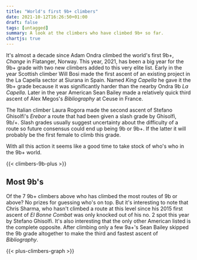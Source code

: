 ```yaml
---
title: "World's first 9b+ climbers"
date: 2021-10-12T16:26:50+01:00
draft: false
tags: [untagged]
summary: A look at the climbers who have climbed 9b+ so far.
chartjs: true
---
```


It's almost a decade since Adam Ondra climbed the world's first 9b+, *Change* in Flatanger, Norway. This year, 2021, has been a big year for the 9b+ grade with two new climbers added to this very elite list. Early in the year Scottish climber Will Bosi made the first ascent of an existing project in the La Capella sector at Siurana in Spain. Named  *King Capella* he gave it the 9b+ grade because it was significantly harder than the nearby Ondra 9b *La Capella*. Later in the year American Sean Bailey made a relatively quick third ascent of Alex Megos's *Bibliography* at Ceuse in France.

The Italian climber Laura Rogora made the second ascent of Stefano Ghisolfi's *Erebor* a route that had been given a slash grade by Ghisolfi, 9b/+. Slash grades usually suggest uncertainty about the difficulty of a route so future consensus could end up being 9b or 9b+. If the latter it will probably be the first female to climb this grade. 

With all this action it seems like a good time to take stock of who's who in the 9b+ world.

{{< climbers-9b-plus >}}


## Most 9b's

Of the 7 9b+ climbers above who has climbed the most routes of 9b or above? No prizes for guessing who's on top. But it's interesting to note that Chris Sharma, who hasn't climbed a route at this level since his 2015 first ascent of *El Bonne Combat* was only knocked out of his no. 2 spot this year by Stefano Ghisolfi. It's also interesting that the only other American listed is the complete opposite. After climbing only a few 9a+'s Sean Bailey skipped the 9b grade altogether to make the third and fastest ascent of *Bibliography*.

{{< plus-climbers-graph >}}